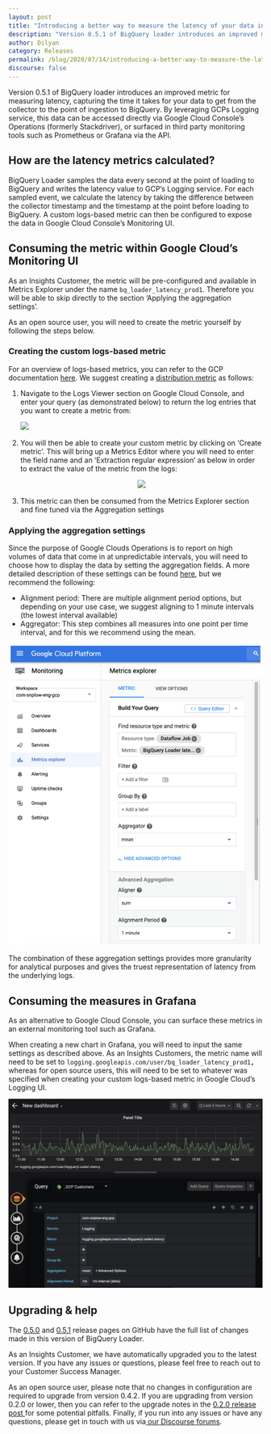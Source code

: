 ```yaml
---
layout: post
title: "Introducing a better way to measure the latency of your data in BigQuery"
description: "Version 0.5.1 of BigQuery loader introduces an improved metric for measuring latency, capturing the time it takes for your data to get from the collector to the point of ingestion to BigQuery."
author: Dilyan
category: Releases
permalink: /blog/2020/07/14/introducing-a-better-way-to-measure-the-latency-of-your-data-in-bigquery/
discourse: false
---
```



Version 0.5.1 of BigQuery loader introduces an improved metric for measuring latency, capturing the time it takes for your data to get from the collector to the point of ingestion to BigQuery. By leveraging GCPs Logging service, this data can be accessed directly via Google Cloud Console’s Operations (formerly Stackdriver), or surfaced in third party monitoring tools such as Prometheus or Grafana via the API. 

## How are the latency metrics calculated? 

BigQuery Loader samples the data every second at the point of loading to BigQuery and writes the latency value to GCP’s Logging service. For each sampled event, we calculate the latency by taking the difference between the collector timestamp and the timestamp at the point before loading to BigQuery. A custom logs-based metric can then be configured to expose the data in Google Cloud Console’s Monitoring UI.   

## Consuming the metric within Google Cloud’s Monitoring UI

As an Insights Customer, the metric will be pre-configured and available in Metrics Explorer under the name `bq_loader_latency_prod1`.  Therefore you will be able to skip directly to the section ‘Applying the aggregation settings’. 

As an open source user, you will need to create the metric yourself by following the steps below. 

### Creating the custom logs-based metric

For an overview of logs-based metrics, you can refer to the GCP documentation [here](https://cloud.google.com/logging/docs/logs-based-metrics). We suggest creating a [distribution metric](https://cloud.google.com/logging/docs/logs-based-metrics/distribution-metrics) as follows: 


<ol>
    <li>
        <p>Navigate to the Logs Viewer section on Google Cloud Console, and enter your query (as demonstrated below) to return the log entries that you want to create a metric from: </p>
        <img src="{{ BASE_PATH }}/assets/img/blog/2020/07/gcp.png" />
    </li>
    <li>
        <p>You will then be able to create your custom metric by clicking on ‘Create metric’.  This will bring up a Metrics Editor where you will need to enter the field name and an ‘Extraction regular expression’ as below in order to extract the value of the metric from the logs:</p>
        <p style="text-align:center;"><img style="width:500px;" src="{{ BASE_PATH }}/assets/img/blog/2020/07/metric-editor.png" /></p> 
    </li>
    <li>
        <p>This metric can then be consumed from the Metrics Explorer section and fine tuned via the Aggregation settings</p>
    </li>
</ol>


### Applying the aggregation settings

Since the purpose of Google Clouds Operations is to report on high volumes of data that come in at unpredictable intervals, you will need to choose how to display the data by setting the aggregation fields. A more detailed description of these settings can be found [here](https://cloud.google.com/monitoring/api/v3/aggregation), but we recommend the following: 



*   Alignment period: There are multiple alignment period options, but depending on your use case, we suggest aligning to 1 minute intervals (the lowest interval available) 
*   Aggregator: This step combines all measures into one point per time interval, and for this we recommend using the mean.  


![metric-explorer](/assets/img/blog/2020/07/metric-explorer.png)


The combination of these aggregation settings provides more granularity for analytical purposes and gives the truest representation of latency from the underlying logs. 

## Consuming the measures in Grafana

As an alternative to Google Cloud Console, you can surface these metrics in an external monitoring tool such as Grafana. 

When creating a new chart in Grafana, you will need to input the same settings as described above.  As an Insights Customers, the metric name will need to be set to <code>logging.googleapis.com/user/bq_loader_latency_prod1<strong>,</strong></code> whereas for open source users, this will need to be set to whatever was specified when creating your custom logs-based metric in Google Cloud’s Logging UI.



![dashboard](/assets/img/blog/2020/07/dashboard.png)


## Upgrading & help

The [0.5.0](https://github.com/snowplow-incubator/snowplow-bigquery-loader/releases/tag/0.5.0) and [0.5.1](https://github.com/snowplow-incubator/snowplow-bigquery-loader/releases/tag/0.5.1) release pages on GitHub have the full list of changes made in this version of BigQuery Loader. 

As an Insights Customer, we have automatically upgraded you to the latest version.  If you have any issues or questions, please feel free to reach out to your Customer Success Manager. 

As an open source user, please note that no changes in configuration are required to upgrade from version 0.4.2. If you are upgrading from version 0.2.0 or lower, then you can refer to the upgrade notes in the [0.2.0 release post ](https://discourse.snowplowanalytics.com/t/bigquery-loader-0-2-0-released/3563)for some potential pitfalls.  Finally, if you run into any issues or have any questions, please get in touch with us via<span style="text-decoration:underline;"> [our Discourse forums](https://discourse.snowplowanalytics.com/)</span>. 
